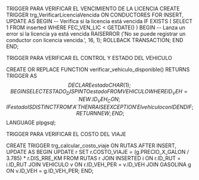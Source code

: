 TRIGGER PARA VERIFICAR EL VENCIMIENTO DE LA LICENCIA 
CREATE TRIGGER trg_VerificarLicenciaVencida
ON CONDUCTORES
FOR INSERT, UPDATE
AS
BEGIN
    -- Verifica si la licencia está vencida
    IF EXISTS (
        SELECT 1 
        FROM inserted
        WHERE FEC_VEN_LIC < GETDATE()
    )
    BEGIN
        -- Lanza un error si la licencia ya está vencida
        RAISERROR ('No se puede registrar un conductor con licencia vencida.', 16, 1);
        ROLLBACK TRANSACTION;
    END
END;

TRIGGER PARA VERIFICAR EL CONTROL Y ESTADO DEL VEHICULO

CREATE OR REPLACE FUNCTION verificar_vehiculo_disponible()
RETURNS TRIGGER AS $$
DECLARE
    estado CHAR(1);
BEGIN
    SELECT ESTADO_DISP INTO estado FROM VEHICULO WHERE ID_VEH = NEW.ID_VEH_CON;
    IF estado IS DISTINCT FROM 'A' THEN
        RAISE EXCEPTION 'El vehículo con ID % no está disponible para asignación.', NEW.ID_VEH_CON;
    END IF;
    RETURN NEW;
END;
$$ LANGUAGE plpgsql;

TRIGGER PARA VERIFICAR EL COSTO DEL VIAJE

CREATE TRIGGER trg_calcular_costo_viaje
ON RUTAS
AFTER INSERT, UPDATE
AS
BEGIN
    UPDATE r
    SET r.COSTO_VIAJE = (g.PRECIO_X_GALON / 3.785) * r.DIS_RRE_KM
    FROM RUTAS r
    JOIN INSERTED i ON r.ID_RUT = i.ID_RUT
    JOIN VEHICULO v ON r.ID_VEH_PER = v.ID_VEH
    JOIN GASOLINA g ON v.ID_VEH = g.ID_VEH_PER;
END;












